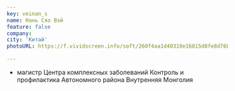 ```yaml
---
key: veinan_s
name: Нань Сяо Вэй
feature: false
company: 
city: 'Китай'
photoURL: https://f.vividscreen.info/soft/260f4aa1d40310e16815d8fe8d76ba35/China-Flag-320x240.jpg

---
```

- магистр Центра комплексных заболеваний Контроль и профилактика Автономного района Внутренняя Монголия